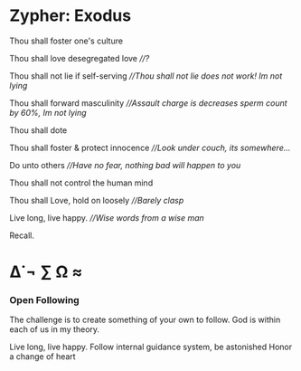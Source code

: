 # Zypher: Exodus 

 Thou shall foster one's culture

 Thou shall love desegregated love *//?*

 Thou shall not lie if self-serving *//Thou shall not lie does not work! Im not lying*

 Thou shall forward masculinity *//Assault charge is decreases sperm count by 60%, Im not lying* 
 
 Thou shall dote

 Thou shall foster & protect innocence *//Look under couch, its somewhere...*
 
 Do unto others *//Have no fear, nothing bad will happen to you*

 Thou shall not control the human mind
 
 Thou shall Love, hold on loosely *//Barely clasp*
  
 Live long, live happy. *//Wise words from a wise man*

 Recall.
 
# ∆˙¬ ∑ Ω ≈

### Open Following

The challenge is to create 
something of your own to follow. 
God is within each of us in my theory.

Live long, live happy. 
Follow internal guidance system, be astonished
Honor a change of heart